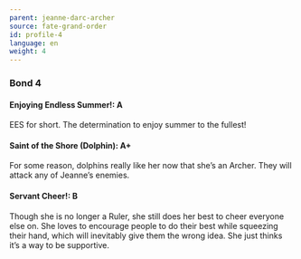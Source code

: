 ```yaml
---
parent: jeanne-darc-archer
source: fate-grand-order
id: profile-4
language: en
weight: 4
---
```


### Bond 4

#### Enjoying Endless Summer!: A

EES for short.
The determination to enjoy summer to the fullest!

#### Saint of the Shore (Dolphin): A+

For some reason, dolphins really like her now that she’s an Archer. They will attack any of Jeanne’s enemies.

#### Servant Cheer!: B

Though she is no longer a Ruler, she still does her best to cheer everyone else on. She loves to encourage people to do their best while squeezing their hand, which will inevitably give them the wrong idea. She just thinks it’s a way to be supportive.

